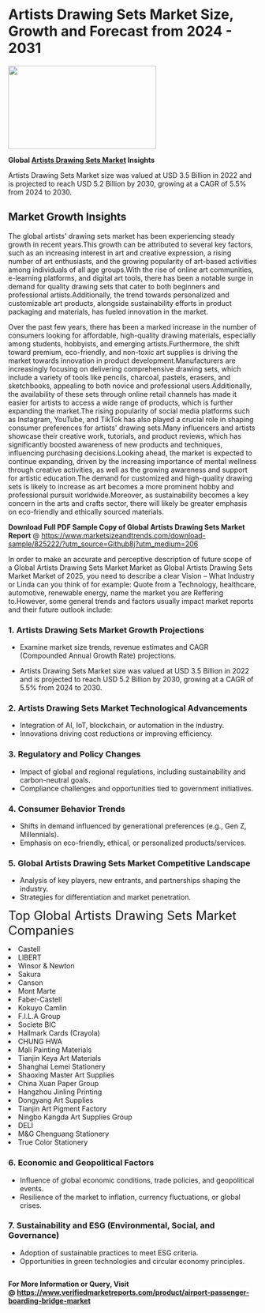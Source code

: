 <H1>Artists Drawing Sets Market Size, Growth and Forecast from 2024 - 2031</H1><img class="aligncenter size-medium wp-image-584254" src="https://thirdeyenews.in/wp-content/uploads/2024/09/Global-Market-Research-300x168.jpeg" alt="" width="300" height="168" /><p><strong>Global&nbsp;<a href="https://www.marketsizeandtrends.com/download-sample/825222/?utm_source=Github8j?utm_medium=206">Artists Drawing Sets Market</a> Insights</strong></p><p>Artists Drawing Sets Market size was valued at USD 3.5 Billion in 2022 and is projected to reach USD 5.2 Billion by 2030, growing at a CAGR of 5.5% from 2024 to 2030.</p><p><h2>Market Growth Insights</h2> <p>The global artists' drawing sets market has been experiencing steady growth in recent years.This growth can be attributed to several key factors, such as an increasing interest in art and creative expression, a rising number of art enthusiasts, and the growing popularity of art-based activities among individuals of all age groups.With the rise of online art communities, e-learning platforms, and digital art tools, there has been a notable surge in demand for quality drawing sets that cater to both beginners and professional artists.Additionally, the trend towards personalized and customizable art products, alongside sustainability efforts in product packaging and materials, has fueled innovation in the market.</p> <p>Over the past few years, there has been a marked increase in the number of consumers looking for affordable, high-quality drawing materials, especially among students, hobbyists, and emerging artists.Furthermore, the shift toward premium, eco-friendly, and non-toxic art supplies is driving the market towards innovation in product development.Manufacturers are increasingly focusing on delivering comprehensive drawing sets, which include a variety of tools like pencils, charcoal, pastels, erasers, and sketchbooks, appealing to both novice and professional users.Additionally, the availability of these sets through online retail channels has made it easier for artists to access a wide range of products, which is further expanding the market.The rising popularity of social media platforms such as Instagram, YouTube, and TikTok has also played a crucial role in shaping consumer preferences for artists' drawing sets.Many influencers and artists showcase their creative work, tutorials, and product reviews, which has significantly boosted awareness of new products and techniques, influencing purchasing decisions.Looking ahead, the market is expected to continue expanding, driven by the increasing importance of mental wellness through creative activities, as well as the growing awareness and support for artistic education.The demand for customized and high-quality drawing sets is likely to increase as art becomes a more prominent hobby and professional pursuit worldwide.Moreover, as sustainability becomes a key concern in the arts and crafts sector, there will likely be greater emphasis on eco-friendly and ethically sourced materials.<p><span class=""><strong>Download Full PDF Sample Copy of Global Artists Drawing Sets Market Report</strong> @ <a href="https://www.marketsizeandtrends.com/download-sample/825222/?utm_source=Github8j?utm_medium=206" target="_blank">https://www.marketsizeandtrends.com/download-sample/825222/?utm_source=Github8j?utm_medium=206</a></span></p><p>In order to make an accurate and perceptive description of future scope of a Global&nbsp;Artists Drawing Sets Market Market as Global&nbsp;Artists Drawing Sets Market Market of 2025, you need to describe a clear Vision &ndash; What Industry or Linda can you think of for example: Quote from a Technology, healthcare, automotive, renewable energy, name the market you are Reffering to.However, some general trends and factors usually impact market reports and their future outlook include:</p><h3>1.&nbsp;<strong>Artists Drawing Sets Market Growth Projections</strong></h3><ul><li>Examine market size trends, revenue estimates and CAGR (Compounded Annual Growth Rate) projections.</li><li><p>Artists Drawing Sets Market size was valued at USD 3.5 Billion in 2022 and is projected to reach USD 5.2 Billion by 2030, growing at a CAGR of 5.5% from 2024 to 2030.</p></li></ul><h3>2.&nbsp;<strong>Artists Drawing Sets Market Technological Advancements</strong></h3><ul><li>Integration of AI, IoT, blockchain, or automation in the industry.</li><li>Innovations driving cost reductions or improving efficiency.</li></ul><h3>3.&nbsp;<strong>Regulatory and Policy Changes</strong></h3><ul><li>Impact of global and regional regulations, including sustainability and carbon-neutral goals.</li><li>Compliance challenges and opportunities tied to government initiatives.</li></ul><h3>4.&nbsp;<strong>Consumer Behavior Trends</strong></h3><ul><li>Shifts in demand influenced by generational preferences (e.g., Gen Z, Millennials).</li><li>Emphasis on eco-friendly, ethical, or personalized products/services.</li></ul><h3>5.&nbsp;<strong>Global Artists Drawing Sets Market Competitive Landscape</strong></h3><ul><li>Analysis of key players, new entrants, and partnerships shaping the industry.</li><li>Strategies for differentiation and market penetration.</li></ul><p data-pm-slice="1 1 []"><span style="color: inherit; font-family: inherit; font-size: 25px;">Top Global Artists Drawing Sets Market Companies</span></p><div class="" data-test-id=""><p><li>Castell</li><li> LIBERT</li><li> Winsor & Newton</li><li> Sakura</li><li> Canson</li><li> Mont Marte</li><li> Faber-Castell</li><li> Kokuyo Camlin</li><li> F.I.L.A Group</li><li> Societe BIC</li><li> Hallmark Cards (Crayola)</li><li> CHUNG HWA</li><li> Mali Painting Materials</li><li> Tianjin Keya Art Materials</li><li> Shanghai Lemei Stationery</li><li> Shaoxing Master Art Supplies</li><li> China Xuan Paper Group</li><li> Hangzhou Jinling Printing</li><li> Dongyang Art Supplies</li><li> Tianjin Art Pigment Factory</li><li> Ningbo Kangda Art Supplies Group</li><li> DELI</li><li> M&G Chenguang Stationery</li><li> True Color Stationery</li></p></div><h3>6.&nbsp;<strong>Economic and Geopolitical Factors</strong></h3><ul><li>Influence of global economic conditions, trade policies, and geopolitical events.</li><li>Resilience of the market to inflation, currency fluctuations, or global crises.</li></ul><h3>7.&nbsp;<strong>Sustainability and ESG (Environmental, Social, and Governance)</strong></h3><ul><li>Adoption of sustainable practices to meet ESG criteria.</li><li>Opportunities in green technologies and circular economy principles.</li></ul><h2><strong style="font-size: 14px;">For More Information or Query, Visit @&nbsp;</strong><a style="background-color: #ffffff; font-size: 14px;" href="https://www.marketsizeandtrends.com/report/artists-drawing-sets-market/" target="_blank">https://www.verifiedmarketreports.com/product/airport-passenger-boarding-bridge-market</a></h2>